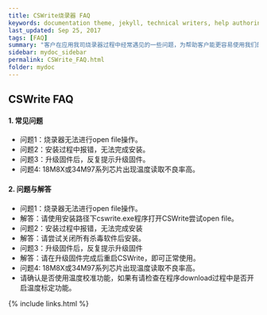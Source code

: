 ```yaml
---
title: CSWrite烧录器 FAQ
keywords: documentation theme, jekyll, technical writers, help authoring tools, hat replacements
last_updated: Sep 25, 2017
tags: [FAQ]
summary: "客户在应用我司烧录器过程中经常遇见的一些问题，为帮助客户能更容易使用我们的产品，将一些常见问题进行总结和解答"
sidebar: mydoc_sidebar
permalink: CSWrite_FAQ.html
folder: mydoc
---
```




## CSWrite FAQ

#### 1. 常见问题

- 问题1：烧录器无法进行open file操作。
- 问题2：安装过程中报错，无法完成安装。
- 问题3：升级固件后，反复提示升级固件。
- 问题4:  18M8X或34M97系列芯片出现温度读取不良率高。


#### 2. 问题与解答

- 问题1：烧录器无法进行open file操作。
- 解答：请使用安装路径下cswrite.exe程序打开CSWrite尝试open file。
- 问题2：安装过程中报错，无法完成安装
- 解答：请尝试关闭所有杀毒软件后安装。
- 问题3：升级固件后，反复提示升级固件
- 解答：请在升级固件完成后重启CSWrite，即可正常使用。
- 问题4:  18M8X或34M97系列芯片出现温度读取不良率高。
- 请确认是否使用温度校准功能，如果有请检查在程序download过程中是否开启温度标定功能。




{% include links.html %}